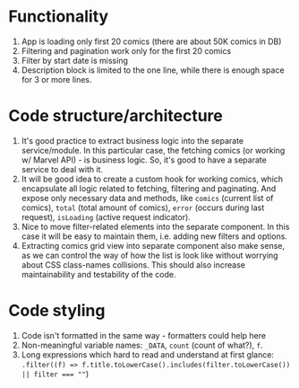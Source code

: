 # Functionality

1. App is loading only first 20 comics (there are about 50K comics in DB)
2. Filtering and pagination work only for the first 20 comics
3. Filter by start date is missing
4. Description block is limited to the one line, while there is enough space for 3 or more lines.

# Code structure/architecture

1. It's good practice to extract business logic into the separate service/module. In this particular case, the fetching comics (or working w/ Marvel API) - is business logic. So, it's good to have a separate service to deal with it.
2. It will be good idea to create a custom hook for working comics, which encapsulate all logic related to fetching, filtering and paginating. And expose only necessary data and methods, like `comics` (current list of comics), `total` (total amount of comics), `error` (occurs during last request), `isLoading` (active request indicator).
3. Nice to move filter-related elements into the separate component. In this case it will be easy to maintain them, i.e. adding new filters and options.
4. Extracting comics grid view into separate component also make sense, as we can control the way of how the list is look like without worrying about CSS class-names collisions. This should also increase maintainability and testability of the code.

# Code styling

1. Code isn't formatted in the same way - formatters could help here
2. Non-meaningful variable names: `_DATA`, `count` (count of what?), `f`.
3. Long expressions which hard to read and understand at first glance: `.filter((f) => f.title.toLowerCase().includes(filter.toLowerCase()) || filter === ""`)
